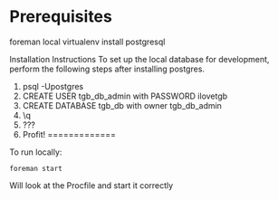 Prerequisites
=============
foreman
local virtualenv install
postgresql

Installation Instructions
To set up the local database for development, perform the following steps after installing postgres.
1. psql -Upostgres
2. CREATE USER tgb_db_admin with PASSWORD ilovetgb
3. CREATE DATABASE tgb_db with owner tgb_db_admin
4. \q
5. ???
6. Profit!
=============


To run locally:

    foreman start

Will look at the Procfile and start it correctly
